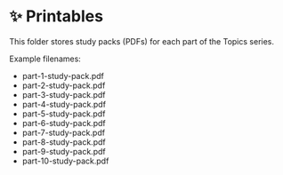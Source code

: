 # ✨ Printables

This folder stores study packs (PDFs) for each part of the Topics series.

Example filenames:

- part-1-study-pack.pdf
- part-2-study-pack.pdf
- part-3-study-pack.pdf
- part-4-study-pack.pdf
- part-5-study-pack.pdf
- part-6-study-pack.pdf
- part-7-study-pack.pdf
- part-8-study-pack.pdf
- part-9-study-pack.pdf
- part-10-study-pack.pdf
